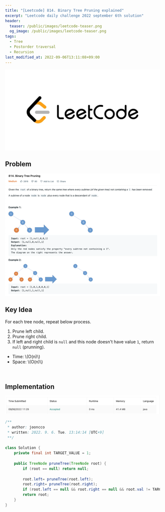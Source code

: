 ```yaml
---
title: "[Leetcode] 814. Binary Tree Pruning explained"
excerpt: "Leetcode daily challenge 2022 september 6th solution"
header:
  teaser: /public/images/leetcode-teaser.png
  og_image: /public/images/leetcode-teaser.png
tags:
  - Tree
  - Postorder traversal
  - Recursion
last_modified_at: 2022-09-06T13:11:08+09:00
---
```


<a href="https://leetcode.com/">
    <img src="/public/images/leetcode-logo.jpeg"/>
</a>

## Problem

<a href="https://leetcode.com/problems/binary-tree-pruning/">
    <img src="/public/images/leetcode-814.png"/>
</a>

<br/>

## Key Idea

For each tree node, repeat below process.

1. Prune left child.
2. Prune right child.
3. If left and right child is `null` and this node doesn't have value `1`, return `null` (prunning).

- Time: \\(O(n)\\)
- Space: \\(O(n)\\)

<br/>

## Implementation

<img src="/public/images/leetcode-814-result.png"/>

```java
/**
 * author: jooncco
 * written: 2022. 9. 6. Tue. 13:14:14 [UTC+9]
 **/

class Solution {
    private final int TARGET_VALUE = 1;

    public TreeNode pruneTree(TreeNode root) {
        if (root == null) return null;

        root.left= pruneTree(root.left);
        root.right= pruneTree(root.right);
        if (root.left == null && root.right == null && root.val != TARGET_VALUE) return null;
        return root;
    }
}
```
